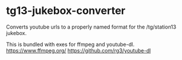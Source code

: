 # tg13-jukebox-converter

Converts youtube urls to a properly named format for the /tg/station13 jukebox.

This is bundled with exes for ffmpeg and youtube-dl.
https://www.ffmpeg.org/
https://github.com/rg3/youtube-dl
